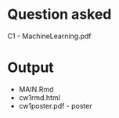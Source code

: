 # Question asked
C1 - MachineLearning.pdf

# Output
- MAIN.Rmd
- cw1rmd.html
- cw1poster.pdf - poster
